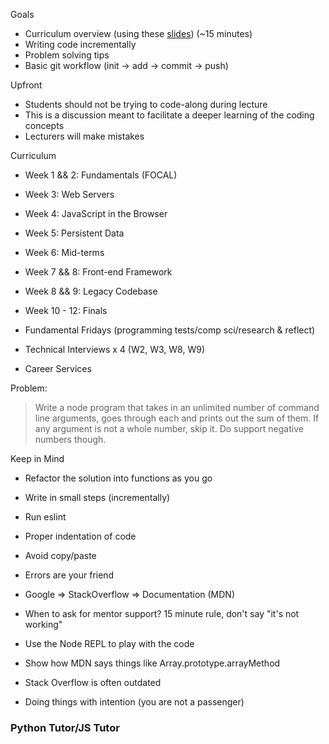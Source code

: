Goals
- Curriculum overview (using these [slides](https://docs.google.com/presentation/d/1m3R_aN4S5YoCBmXRbjaZQGatygWyZXYLcN-fkcP_HWA)) (~15 minutes)
- Writing code incrementally
- Problem solving tips
- Basic git workflow (init -> add -> commit -> push)

Upfront
- Students should not be trying to code-along during lecture
- This is a discussion meant to facilitate a deeper learning of the coding concepts
- Lecturers will make mistakes

Curriculum
- Week 1 && 2: Fundamentals (FOCAL)
- Week 3: Web Servers
- Week 4: JavaScript in the Browser
- Week 5: Persistent Data
- Week 6: Mid-terms
- Week 7 && 8: Front-end Framework
- Week 8 && 9: Legacy Codebase
- Week 10 - 12: Finals

- Fundamental Fridays (programming tests/comp sci/research & reflect)
- Technical Interviews x 4 (W2, W3, W8, W9)
- Career Services

Problem:
> Write a node program that takes in an unlimited number of command line arguments, goes through each and prints out the sum of them. If any argument is not a whole number, skip it. Do support negative numbers though.

Keep in Mind
- Refactor the solution into functions as you go
- Write in small steps (incrementally)
- Run eslint
- Proper indentation of code
- Avoid copy/paste
- Errors are your friend
- Google => StackOverflow => Documentation (MDN)
- When to ask for mentor support? 15 minute rule, don't say "it's not working"
- Use the Node REPL to play with the code
- Show how MDN says things like Array.prototype.arrayMethod
- Stack Overflow is often outdated

- Doing things with intention (you are not a passenger)

### Python Tutor/JS Tutor

